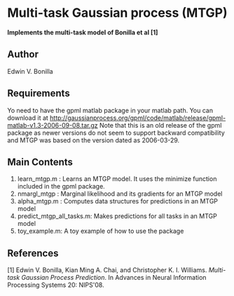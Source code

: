 # Multi-task Gaussian process (MTGP)
**Implements the multi-task model of Bonilla et al [1]**

## Author  
Edwin V. Bonilla

## Requirements
Yo need to have the gpml matlab package in your matlab path. You can download it at
http://gaussianprocess.org/gpml/code/matlab/release/gpml-matlab-v1.3-2006-09-08.tar.gz
Note that this is an old release of the gpml package as newer versions do not seem to support backward compatibility and MTGP was based on the version dated as 2006-03-29. 

## Main Contents
1. learn_mtgp.m : Learns an MTGP model. It uses the minimize function 
                  included in the gpml package.
2. nmargl_mtgp  : Marginal likelihood and its gradients for an MTGP model
2. alpha_mtgp.m :  Computes data structures for predictions in an MTGP model
3. predict_mtgp_all_tasks.m: Makes predictions for all tasks in an MTGP model
3. toy_example.m: A toy example of how to use the package 


## References
[1] Edwin V. Bonilla, Kian Ming A. Chai, and Christopher K. I. Williams.
_Multi-task Gaussian Process Prediction_.
In Advances in Neural Information Processing Systems 20: NIPS'08.

